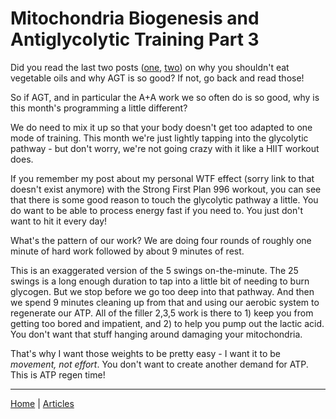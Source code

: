 # Mitochondria Biogenesis and Antiglycolytic Training Part 3

Did you read the last two posts ([one](mitochondria-biogenesis-and-antiglycolytic-training-part-1.md), [two](mitochondria-biogenesis-and-antiglycolytic-training-part-2.md)) on why you shouldn't eat vegetable oils and why AGT is so good? If not, go back and read those!

So if AGT, and in particular the A+A work we so often do is so good, why is this month's programming a little different? 

We do need to mix it up so that your body doesn't get too adapted to one mode of training. This month we're just lightly tapping into the glycolytic pathway - but don't worry, we're not going crazy with it like a HIIT workout does.

If you remember my post about my personal WTF effect (sorry link to that doesn't exist anymore) with the Strong First Plan 996 workout, you can see that there is some good reason to touch the glycolytic pathway a little. You do want to be able to process energy fast if you need to. You just don't want to hit it every day!

What's the pattern of our work? We are doing four rounds of roughly one minute of hard work followed by about 9 minutes of rest. 

This is an exaggerated version of the 5 swings on-the-minute. The 25 swings is a long enough duration to tap into a little bit of needing to burn glycogen. But we stop before we go too deep into that pathway. And then we spend 9 minutes cleaning up from that and using our aerobic system to regenerate our ATP. All of the filler 2,3,5 work is there to 1) keep you from getting too bored and impatient, and 2) to help you pump out the lactic acid. You don't want that stuff hanging around damaging your mitochondria.

That's why I want those weights to be pretty easy - I want it to be *movement, not effort*. You don't want to create another demand for ATP. This is ATP regen time!

----

[Home](../../index.md) | [Articles](../../articles.md)